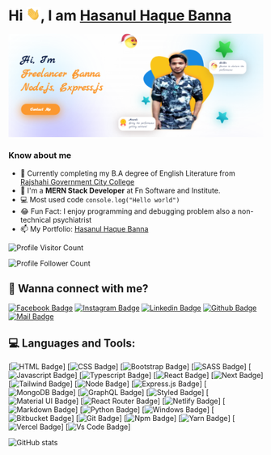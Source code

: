 # Hi <img src="hello.gif" width="28px" alt="hi">, I am [Hasanul Haque Banna](hasanulhaquebanna.com)


![Github Cover](porfolio.png)
### Know about me

- 🏫 Currently completing my B.A degree of English Literature from [Rajshahi Government City College](https://rgcc.ac.bd)
- 🌱 I'm a **MERN Stack Developer** at Fn Software and Institute.
- 💻 Most used code `console.log("Hello world")`
- 😂 Fun Fact: I enjoy programming and debugging problem also a non-technical psychiatrist
- 📫 My Portfolio: [Hasanul Haque Banna](hasanulhaquebanna.com)


![Profile Visitor Count](https://visitor-badge.laobi.icu/badge?page_id=freelancerbanna.freelancerbanna)

![Profile Follower Count](https://img.shields.io/github/followers/freelancerbanna.svg?style=for-the-badge&logo=github&label=Follower&maxAge=2592000)



## 🚀 Wanna connect with me?



[![Facebook Badge](https://img.shields.io/badge/Facebook-1877F2?style=for-the-badge&logo=facebook&logoColor=white)](https://facebook.com/iamfreelancerbanna)
[![Instagram Badge](https://img.shields.io/badge/Instagram-E4405F?style=for-the-badge&logo=instagram&logoColor=white)](https://instagram.com/freelancerbanna)
[![Linkedin Badge](https://img.shields.io/badge/LinkedIn-0077B5?style=for-the-badge&logo=linkedin&logoColor=white)](https://linkedin.com/in/freelancerbanna)
[![Github Badge](https://img.shields.io/badge/GitHub-100000?style=for-the-badge&logo=github&logoColor=white)](https://github.com/freelancerbanna)
[![Mail Badge](https://img.shields.io/badge/Gmail-D14836?style=for-the-badge&logo=gmail&logoColor=white)](mailto:hasanulhaquebanna@gmail.com)



## 💻 Languages and Tools:



[![HTML Badge](https://img.shields.io/badge/HTML5-E34F26?style=for-the-badge&logo=html5&logoColor=white)]
[![CSS Badge](https://img.shields.io/badge/CSS3-1572B6?style=for-the-badge&logo=css3&logoColor=white)]
[![Bootstrap Badge](https://img.shields.io/badge/Bootstrap-563D7C?style=for-the-badge&logo=bootstrap&logoColor=white)]
[![SASS Badge](https://img.shields.io/badge/Sass-CC6699?style=for-the-badge&logo=sass&logoColor=white)]
[![Javascript Badge](https://img.shields.io/badge/JavaScript-F7DF1E?style=for-the-badge&logo=javascript&logoColor=black)]
[![Typescript Badge](https://img.shields.io/badge/typeScript-0078D6?style=for-the-badge&logo=typeScript&logoColor=white)]
[![React Badge](https://img.shields.io/badge/React-20232A?style=for-the-badge&logo=react&logoColor=61DAFB)]
[![Next Badge](https://img.shields.io/badge/NextJS-000?style=for-the-badge&logo=nextjs&logoColor=61DAFB)]
[![Tailwind Badge](https://img.shields.io/badge/Tailwind_CSS-38B2AC?style=for-the-badge&logo=tailwind-css&logoColor=white)]
[![Node Badge](https://img.shields.io/badge/Node.js-43853D?style=for-the-badge&logo=node.js&logoColor=white)]
[![Express.js Badge](https://img.shields.io/badge/Express.js-000000?style=for-the-badge&logo=express&logoColor=white)]
[![MongoDB Badge](https://img.shields.io/badge/MongoDB-4EA94B?style=for-the-badge&logo=mongodb&logoColor=white)]
[![GraphQL Badge](https://img.shields.io/badge/-GraphQl-e535ab?style=for-the-badge&labelColor=black&logo=node.js&logoColor=e535ab)]
[![Styled Badge](https://img.shields.io/badge/styled--components-DB7093?style=for-the-badge&logo=styled-components&logoColor=white)]
[![Material UI Badge](https://img.shields.io/badge/Material--UI-0081CB?style=for-the-badge&logo=material-ui&logoColor=white)]
[![React Router Badge](https://img.shields.io/badge/React_Router-CA4245?style=for-the-badge&logo=react-router&logoColor=white)]
[![Netlify Badge](https://img.shields.io/badge/Netlify-00C7B7?style=for-the-badge&logo=netlify&logoColor=white)]
[![Markdown Badge](https://img.shields.io/badge/Markdown-000000?style=for-the-badge&logo=markdown&logoColor=white)]
[![Python Badge](https://img.shields.io/badge/Python-14354C?style=for-the-badge&logo=python&logoColor=white)]
[![Windows Badge](https://img.shields.io/badge/Windows-0078D6?style=for-the-badge&logo=windows&logoColor=white)]
[![Bitbucket Badge](https://img.shields.io/badge/Bitbucket-330F63?style=for-the-badge&logo=bitbucket&logoColor=white)]
[![Git Badge](https://img.shields.io/badge/git-f34f29?style=for-the-badge&logo=git&logoColor=white)]
[![Npm Badge](https://img.shields.io/badge/npm-d7141a?style=for-the-badge&logo=npm&logoColor=white)]
[![Yarn Badge](https://img.shields.io/badge/yarn-0078D6?style=for-the-badge&logo=yarn&logoColor=white)]
[![Vercel Badge](https://img.shields.io/badge/vercel-000?style=for-the-badge&logo=vercel&logoColor=white)]
[![Vs Code Badge](https://img.shields.io/badge/Visual_Studio_Code-0078D6?style=for-the-badge&logo=visualstudiocode&logoColor=white)]



![GitHub stats](https://github-readme-stats.vercel.app/api?username=freelancerbanna&show_icons=true&theme=dark)
